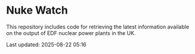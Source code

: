 # Nuke Watch

This repository includes code for retrieving the latest information available on the output of EDF nuclear power plants in the UK.

Last updated: 2025-08-22 05:16